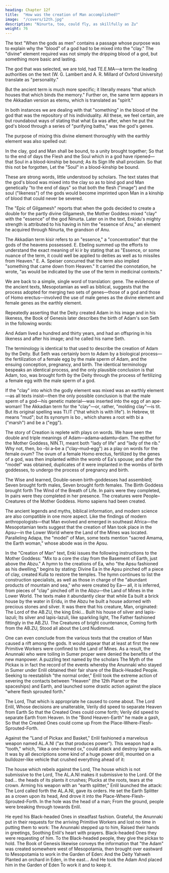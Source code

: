 ```yaml
---
heading: Chapter 12f
title:  "How was the creation of Man accomplished?"
image:  "/covers/12th.jpg"
description: "Ninurta, too, could fly, as skillfully as Zu"
weight: 76
---
```




The text "When the gods as men" contains a passage whose purpose was to explain why the "blood" of a god had to be mixed into the "clay." The "divine" element required was not simply the dripping blood of a god, but something more basic and lasting. 

The god that was selected, we are told, had TE.E.MA—a term the leading authorities on the text (W. G. Lambert and A. R. Millard of Oxford University) translate as "personality." 

But the ancient term is much more specific; it literally means "that which houses that which binds the memory." Further on, the same term appears in the Akkadian version as etemu, which is translated as "spirit."

In both instances we are dealing with that "something" in the blood of the god that was the repository of his individuality. All these, we feel certain, are but roundabout ways of stating that what Ea was after, when he put the god's blood through a series of "purifying baths," was the god's genes.

The purpose of mixing this divine element thoroughly with the earthly element was also spelled out:



In the clay, god and Man shall be bound,
to a unity brought together;
So that to the end of days
the Flesh and the Soul
which in a god have ripened—
that Soul in a blood-kinship be bound;
As its Sign life shall proclaim.
So that this not be forgotten,
Let the "Soul" in a blood-kinship be bound.

These are strong words, little understood by scholars. The text states that the
god's blood was mixed into the clay so as to bind god and Man genetically "to the
end of days" so that both the flesh ("image") and the soul ("likeness") of the gods
would become imprinted upon Man in a kinship of blood that could never be
severed.

The "Epic of Gilgamesh" reports that when the gods decided to create a double for the partly divine Gilgamesh, the Mother Goddess mixed "clay" with the "essence" of the god Ninurta. Later on in the text, Enkidu's mighty strength is attributed to his having in him the "essence of Anu," an element he acquired through Ninurta, the grandson of Anu.

The Akkadian term kisir refers to an "essence," a "concentration" that the gods of the heavens possessed. E. Ebeling summed up the efforts to understand the exact meaning of ki ir by stating that as "Essence, or some nuance of the term, it could well be applied to deities as well as to missiles from Heaven." E. A. Speiser concurred that the term also implied "something that came down from Heaven." It carried the connotation, he wrote, "as would be indicated by the use of the term in
medicinal contexts."

We are back to a simple, single word of translation: gene.
The evidence of the ancient texts, Mesopotamian as well as biblical, suggests
that the process adopted for merging two sets of genes—those of a god and those
of Homo erectus—involved the use of male genes as the divine element and female
genes as the earthly element.

Repeatedly asserting that the Deity created Adam in his image and in his
likeness, the Book of Genesis later describes the birth of Adam's son Seth in the
following words:

And Adam lived a hundred and thirty years,
and had an offspring
in his likeness and after his image;
and he called his name Seth.

The terminology is identical to that used to describe the creation of Adam by the
Deity. But Seth was certainly born to Adam by a biological process—the
fertilization of a female egg by the male sperm of Adam, and the ensuing
conception, pregnancy, and birth. The identical terminology bespeaks an identical
process, and the only plausible conclusion is that Adam, too, was brought forth by
the Deity through the process of fertilizing a female egg with the male sperm of a
god.

If the "clay" into which the godly element was mixed was an earthly element—as
all texts insist—then the only possible conclusion is that the male sperm of a
god—his genetic material—was inserted into the egg of an ape-woman!
The Akkadian term for the "clay"—or, rather, "molding clay"—is tit. But its
original spelling was TI.IT ("that which is with life"). In Hebrew, tit means "mud";
but its synonym is bo , which shares a root with bi a ("marsh") and be a
("egg").

The story of Creation is replete with plays on words. We have seen the double
and triple meanings of Adam—adama–adamtu–dam. The epithet for the Mother
Goddess, NIN.TI, meant both "lady of life" and "lady of the rib." Why not, then, bo
 –bi a–be a ("clay–mud–egg") as a play on words for the female ovum?
The ovum of a female Homo erectus, fertilized by the genes of a god, was then
implanted within the womb of Ea's spouse; and after the "model" was obtained,
duplicates of it were implanted in the wombs of birth goddesses, to undergo the
process of pregnancy and birth.

The Wise and learned,
Double-seven birth-goddesses had assembled;
Seven brought forth males,
Seven brought forth females.
The Birth Goddess brought forth
The Wind of the Breath of Life.
In pairs were they completed,
In pairs were they completed in her presence.
The creatures were People–
Creatures of the Mother Goddess.
Homo sapiens had been created.



The ancient legends and myths, biblical information, and modern science are also compatible in one more aspect. Like the findings of modern anthropologists—that Man evolved and emerged in southeast Africa—the Mesopotamian texts suggest that the creation of Man took place in the Apsu—in the Lower World where the Land of the Mines was located. Paralleling Adapa, the "model" of Man, some texts mention "sacred Amama, the Earth woman," whose abode was in the Apsu.

In the "Creation of Man" text, Enki issues the following instructions to the
Mother Goddess: "Mix to a core the clay from the Basement of Earth, just above
the Abzu." A hymn to the creations of Ea, who "the Apsu fashioned as his
dwelling," begins by stating:
Divine Ea in the Apsu
pinched off a piece of clay,
created Kulla to restore the temples.
The hymn continues to list the construction specialists, as well as those in
charge of the "abundant products of mountain and sea," who were created by Ea—
all, it is inferred, from pieces of "clay" pinched off in the Abzu—the Land of Mines
in the Lower World.
The texts make it abundantly clear that while Ea built a brick house by the
water in Eridu, in the Abzu he built a house adorned with precious stones and
silver. It was there that his creature, Man, originated:
The Lord of the AB.ZU, the king Enki…
Built his house of silver and lapis-lazuli;
Its silver and lapis-lazuli, like sparkling light,
The Father fashioned fittingly in the AB.ZU.
The Creatures of bright countenance,
Coming forth from the AB.ZU,
Stood all about the Lord Nudimmud.

One can even conclude from the various texts that the creation of Man caused a
rift among the gods. It would appear that at least at first the new Primitive
Workers were confined to the Land of Mines. As a result, the Anunnaki who were
toiling in Sumer proper were denied the benefits of the new manpower. A puzzling
text named by the scholars The Myth of the Pickax is in fact the record of the
events whereby the Anunnaki who stayed in Sumer under Enlil obtained their fair
share of the Black-Headed People.
Seeking to reestablish "the normal order," Enlil took the extreme action of
severing the contacts between "Heaven" (the 12th Planet or the spaceships) and
Earth, and launched some drastic action against the place "where flesh sprouted
forth."

The Lord,
That which is appropriate he caused to come about.
The Lord Enlil,
Whose decisions are unalterable,
Verily did speed to separate Heaven from Earth
So that the Created Ones could come forth;
Verily did speed to separate Earth from Heaven.
In the "Bond Heaven-Earth" he made a gash,
So that the Created Ones could come up
From the Place-Where-Flesh-Sprouted-Forth.

Against the "Land of Pickax and Basket," Enlil fashioned a marvelous weapon
named AL.A.NI ("ax that produces power"). This weapon had a "tooth," which, "like
a one-horned ox," could attack and destroy large walls. It was by all descriptions
some kind of a huge power drill, mounted on a bulldozer-like vehicle that crushed
everything ahead of it:

The house which rebels against the Lord,
The house which is not submissive to the Lord,
The AL.A.NI makes it submissive to the Lord.
Of the bad… the heads of its plants it crushes;
Plucks at the roots, tears at the crown.
Arming his weapon with an "earth splitter," Enlil launched the attack:
The Lord called forth the AL.A.NI, gave its orders.
He set the Earth Splitter as a crown upon its head,
And drove it into the Place-Where-Flesh-Sprouted-Forth.
In the hole was the head of a man;
From the ground, people were breaking through
towards Enlil.

He eyed his Black-headed Ones in steadfast fashion.
Grateful, the Anunnaki put in their requests for the arriving Primitive Workers
and lost no time in putting them to work:
The Anunnaki stepped up to him,
Raised their hands in greetings,
Soothing Enlil's heart with prayers.
Black-headed Ones they were requesting of him.
To the Black-headed people,
they give the pickax to hold.
The Book of Genesis likewise conveys the information that "the Adam" was
created somewhere west of Mesopotamia, then brought over eastward to
Mesopotamia to work in the Garden of Eden:
And the Deity Yahweh
Planted an orchard in Eden, in the east…
And He took the Adam
And placed him in the Garden of Eden
To work it and to keep it.

